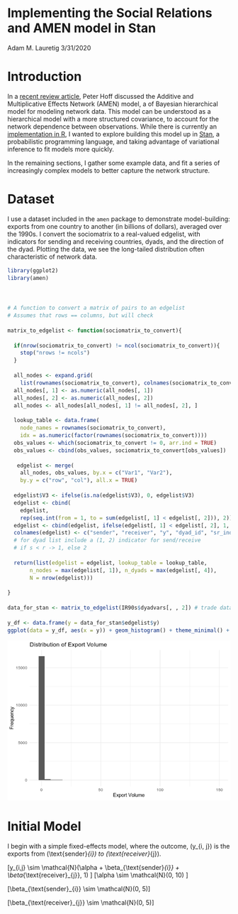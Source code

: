 Implementing the Social Relations and AMEN model in Stan
================
Adam M. Lauretig
3/31/2020

# Introduction

In a [recent review
article](https://www.e-publications.org/ims/submission/STS/user/submissionFile/36407?confirm=150a239a),
Peter Hoff discussed the Additive and Multiplicative Effects Network
(AMEN) model, a of Bayesian hierarchical model for modeling network
data. This model can be understood as a hierarchical model with a more
structured covariance, to account for the network dependence between
observations. While there is currently an [implementation in
R](https://cran.r-project.org/web/packages/amen/index.html), I wanted to
explore building this model up in [Stan](https://mc-stan.org/), a
probabilistic programming language, and taking advantage of variational
inference to fit models more quickly.

In the remaining sections, I gather some example data, and fit a series
of increasingly complex models to better capture the network structure.

# Dataset

I use a dataset included in the `amen` package to demonstrate
model-building: exports from one country to another (in billions of
dollars), averaged over the 1990s. I convert the sociomatrix to a
real-valued edgelist, with indicators for sending and receiving
countries, dyads, and the direction of the dyad. Plotting the data, we
see the long-tailed distribution often characteristic of network data.

``` r
library(ggplot2)
library(amen)



# A function to convert a matrix of pairs to an edgelist
# Assumes that rows == columns, but will check

matrix_to_edgelist <- function(sociomatrix_to_convert){
  
  if(nrow(sociomatrix_to_convert) != ncol(sociomatrix_to_convert)){
    stop("nrows != ncols")
  }
  
  all_nodes <- expand.grid(
    list(rownames(sociomatrix_to_convert), colnames(sociomatrix_to_convert)))
  all_nodes[, 1] <- as.numeric(all_nodes[, 1])
  all_nodes[, 2] <- as.numeric(all_nodes[, 2])
  all_nodes <- all_nodes[all_nodes[, 1] != all_nodes[, 2], ]

  lookup_table <- data.frame(
    node_names = rownames(sociomatrix_to_convert), 
    idx = as.numeric(factor(rownames(sociomatrix_to_convert))))
  obs_values <- which(sociomatrix_to_convert != 0, arr.ind = TRUE)
  obs_values <- cbind(obs_values, sociomatrix_to_convert[obs_values])
 
   edgelist <- merge(
    all_nodes, obs_values, by.x = c("Var1", "Var2"), 
    by.y = c("row", "col"), all.x = TRUE)
  
  edgelist$V3 <- ifelse(is.na(edgelist$V3), 0, edgelist$V3)
  edgelist <- cbind(
    edgelist, 
    rep(seq.int(from = 1, to = sum(edgelist[, 1] < edgelist[, 2])), 2))
  edgelist <- cbind(edgelist, ifelse(edgelist[, 1] < edgelist[, 2], 1, 2))
  colnames(edgelist) <- c("sender", "receiver", "y", "dyad_id", "sr_indicator")
  # for dyad list include a (1, 2) indicator for send/receive
  # if s < r -> 1, else 2
  
  return(list(edgelist = edgelist, lookup_table = lookup_table, 
       n_nodes = max(edgelist[, 1]), n_dyads = max(edgelist[, 4]), 
       N = nrow(edgelist)))
  
}

data_for_stan <- matrix_to_edgelist(IR90s$dyadvars[, , 2]) # trade data

y_df <- data.frame(y = data_for_stan$edgelist$y)
ggplot(data = y_df, aes(x = y)) + geom_histogram() + theme_minimal() + labs(x = "Export Volume", y = "Frequency", title = "Distribution of Export Volume")
```

![](amen_model_writeup_files/figure-gfm/eda_dataviz-1.png)<!-- -->

# Initial Model

I begin with a simple fixed-effects model, where the outcome,
\(y_{i, j}\) is the exports from \(\text{sender}_{i}\) to
\(\text{receiver}_{j}\).

\[y_{i,j} \sim \mathcal{N}(\alpha + \beta_{\text{sender}_{i}} + \beta_{\text{receiver}_{j}}, 1) \]
\[\alpha \sim \mathcal{N}(0, 10) \]

\[\beta_{\text{sender}_{i}} \sim \mathcal{N}(0, 5)\]

\[\beta_{\text{receiver}_{j}} \sim \mathcal{N}(0, 5)\]

